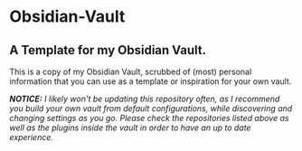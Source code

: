 # Obsidian-Vault
## A Template for my Obsidian Vault.

This is a copy of my Obsidian Vault, scrubbed of (most) personal information that you can use as a template or inspiration for your own vault.

***NOTICE:** I likely won't be updating this repository often, as I recommend you build your own vault from default configurations, while discovering and changing settings as you go. Please check the repositories listed above as well as the plugins inside the vault in order to have an up to date experience.*
